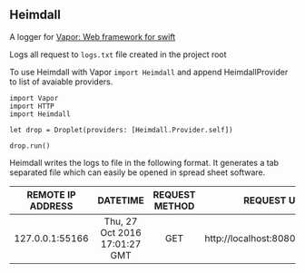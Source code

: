 Heimdall
---
A logger for [Vapor: Web framework for swift](http://github.com/vapor/vapor)


Logs all request to ```logs.txt``` file created in the project root

To use Heimdall with Vapor ```import Heimdall``` and append
HeimdallProvider to list of avaiable providers.

```
import Vapor
import HTTP
import Heimdall

let drop = Droplet(providers: [Heimdall.Provider.self])

drop.run()
```

Heimdall writes the logs to file in the following format. It generates a tab separated file which can easily be opened in spread sheet software.

| REMOTE IP ADDRESS |	DATETIME |	REQUEST METHOD |	REQUEST URI |	REQUEST HEADERS |
|----------|:-------------:|:-------------:|:-------------:|------:|
|127.0.0.1:55166 |	Thu, 27 Oct 2016 17:01:27 GMT |	GET |	http://localhost:8080/index.html |	[Accept-Encoding: ... ] |
